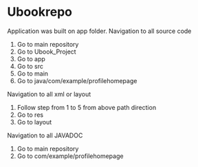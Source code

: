 # Ubookrepo
Application was built on app folder.
Navigation to all source code

1) Go to main repository
2) Go to Ubook_Project
3) Go to app
4) Go to src
5) Go to main
6) Go to java/com/example/profilehomepage

Navigation to all xml or layout

1) Follow step from 1 to 5 from above path direction
2) Go to res
3) Go to layout

Navigation to all JAVADOC
1) Go to main repository
2) Go to com/example/profilehomepage
